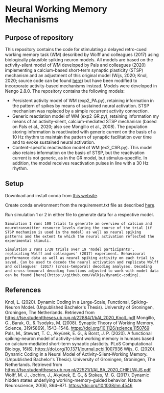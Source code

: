 # Neural Working Memory Mechanisms

## Purpose of repository
This repository contains the code for stimulating a delayed retro-cued working memory task (WM) described by Wolff and colleagues (2017) using biologically plausible spiking neuron models. All models are based on the activity-silent model of WM developed by Pals and colleagues (2020) implementing a calcium-based short-term synaptic plasticity (STSP) mechanism and an adjustment of this original model (Wijs, 2020; Knol, 2020; source code can be found [here](https://github.com/ChielWijs/Dynamic-Coding-in-Working-Memory)) but have been modified to incorporate activity-based mechanisms instead. Models were developed in Nengo 2.8.0. The repository contains the following models: 

- Persistent activity model of WM (exp2_PA.py), retaining information in the pattern of spikes by means of sustained neural activation. STSP mechanism was replaced by a simple recurrent activity connection.
- Generic reactiation model of WM (exp2_GR.py), retaining information my means of an activity-silent, calcium-mediated STSP mechanism (based on Pals et al., 2020; also see Mongillo et al., 2008). The population storing information is reactivated with generic current on the basis of a 10 Hz rhythm to maintain the pattern of synaptic facilitation over time and to evoke sustained neural activation. 
- Content-specific reactivation model of WM (ex2_CSR.py). This model also retains information on the basis of STSP, but the reactivation current is not generic, as in the GR model, but stimulus-specific. In addition, the model receives reactivation pulses in line with a 30 Hz rhythm.

## Setup
Download and install conda from [this website](https://docs.anaconda.com/anaconda/install/index.html).

Create conda environment from the requirement.txt file as described [here](https://conda.io/projects/conda/en/latest/user-guide/tasks/manage-environments.html#building-identical-conda-environments). 

Run simulation 1 or 2 in either file to generate data for a respective model. 

    Simulation 1 runs 100 trials to generate an overview of calcium and neurotransmitter resource levels during the course of the trial (if STSP mechanism is used in the model) as well as neural spiking patterns and the extent to which the neural activation reflected the experimental stimuli.
    
    Simulation 2 runs 1728 trials over 19 'model participants', replicating Wolff and colleagues' (2017) experiment. Behavioural performance data as well as neural spiking activity on each trial is saved. Can be used to decode the neural activation and replicate Wolff and colleagues' (2017) (cross-temporal) decoding analyses. Decoding and cross-temporal decoding functions adjusted to work with model data can be found [here](https://github.com/Valkje/dynamic-coding).

## References
Knol, L. (2020). Dynamic Coding in a Large-Scale, Functional, Spiking-Neuron Model. (Unpublished Bachelor's Thesis). University of Groningen, Groningen, The Netherlands. Retrieved from https://fse.studenttheses.ub.rug.nl/22884/1/bAI_2020_KnolL.pdf
Mongillo, G., Barak, O., & Tsodyks, M. (2008). Synaptic Theory of Working Memory. Science, 319(5869), 1543–1546. https://doi.org/10.1126/science.1150769
Pals, M., Stewart, T. C., Akyürek, E. G., & Borst, J. P. (2020). A functional spiking-neuron model of activity-silent working memory in humans based on calcium-mediated short-term synaptic plasticity. PLoS Computational Biology, 16(6). https://doi.org/10.1371/journal.pcbi.1007936
Wijs, C. (2020). Dynamic Coding in a Neural Model of Activity-Silent-Working Memory. (Unpublished Bachelor's Thesis). University of Groningen, Groningen, The Netherlands. Retrieved from https://fse.studenttheses.ub.rug.nl/22521/1/AI_BA_2020_CHIELWIJS.pdf
Wolff, M. J., Jochim, J., Akyürek, E. G., & Stokes, M. G. (2017). Dynamic hidden states underlying working-memory-guided behavior. Nature Neuroscience, 20(6), 864–871. https://doi.org/10.1038/nn.4546